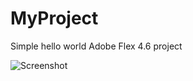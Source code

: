 # MyProject
Simple hello world Adobe Flex 4.6 project

![Screenshot](https://user-images.githubusercontent.com/3670558/118280093-29a5ec80-b4cc-11eb-9dd4-13239fb28ae8.png)
